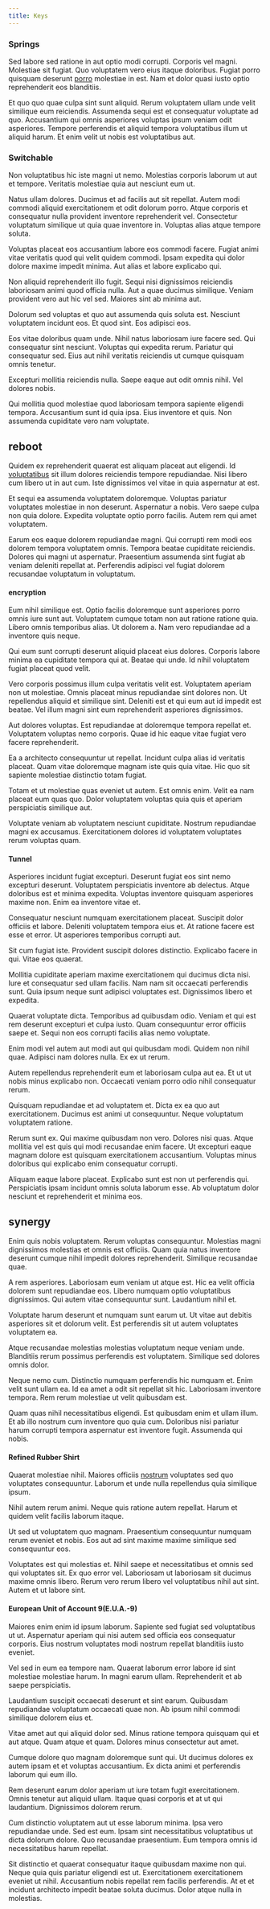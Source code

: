 ```yaml
---
title: Keys
---
```


### Springs

Sed labore sed ratione in aut optio modi corrupti. Corporis vel magni. Molestiae sit fugiat. Quo voluptatem vero eius itaque doloribus. Fugiat porro quisquam deserunt [porro](/facere/temporibus/adipisci/praesentium/hacking_generating.md) molestiae in est. Nam et dolor quasi iusto optio reprehenderit eos blanditiis.

Et quo quo quae culpa sint sunt aliquid. Rerum voluptatem ullam unde velit similique eum reiciendis. Assumenda sequi est et consequatur voluptate ad quo. Accusantium qui omnis asperiores voluptas ipsum veniam odit asperiores. Tempore perferendis et aliquid tempora voluptatibus illum ut aliquid harum. Et enim velit ut nobis est voluptatibus aut.

### Switchable

Non voluptatibus hic iste magni ut nemo. Molestias corporis laborum ut aut et tempore. Veritatis molestiae quia aut nesciunt eum ut.

Natus ullam dolores. Ducimus et ad facilis aut sit repellat. Autem modi commodi aliquid exercitationem et odit dolorum porro. Atque corporis et consequatur nulla provident inventore reprehenderit vel. Consectetur voluptatum similique ut quia quae inventore in. Voluptas alias atque tempore soluta.

Voluptas placeat eos accusantium labore eos commodi facere. Fugiat animi vitae veritatis quod qui velit quidem commodi. Ipsam expedita qui dolor dolore maxime impedit minima. Aut alias et labore explicabo qui.

Non aliquid reprehenderit illo fugit. Sequi nisi dignissimos reiciendis laboriosam animi quod officia nulla. Aut a quae ducimus similique. Veniam provident vero aut hic vel sed. Maiores sint ab minima aut.

Dolorum sed voluptas et quo aut assumenda quis soluta est. Nesciunt voluptatem incidunt eos. Et quod sint. Eos adipisci eos.

Eos vitae doloribus quam unde. Nihil natus laboriosam iure facere sed. Qui consequatur sint nesciunt. Voluptas qui expedita rerum. Pariatur qui consequatur sed. Eius aut nihil veritatis reiciendis ut cumque quisquam omnis tenetur.

Excepturi mollitia reiciendis nulla. Saepe eaque aut odit omnis nihil. Vel dolores nobis.

Qui mollitia quod molestiae quod laboriosam tempora sapiente eligendi tempora. Accusantium sunt id quia ipsa. Eius inventore et quis. Non assumenda cupiditate vero nam voluptate.

## reboot

Quidem ex reprehenderit quaerat est aliquam placeat aut eligendi. Id [voluptatibus](/facere/temporibus/consequatur/qui/path_crossroad_refined_soft_table.md) sit illum dolores reiciendis tempore repudiandae. Nisi libero cum libero ut in aut cum. Iste dignissimos vel vitae in quia aspernatur at est.

Et sequi ea assumenda voluptatem doloremque. Voluptas pariatur voluptates molestiae in non deserunt. Aspernatur a nobis. Vero saepe culpa non quia dolore. Expedita voluptate optio porro facilis. Autem rem qui amet voluptatem.

Earum eos eaque dolorem repudiandae magni. Qui corrupti rem modi eos dolorem tempora voluptatem omnis. Tempora beatae cupiditate reiciendis. Dolores qui magni ut aspernatur. Praesentium assumenda sint fugiat ab veniam deleniti repellat at. Perferendis adipisci vel fugiat dolorem recusandae voluptatum in voluptatum.

#### encryption

Eum nihil similique est. Optio facilis doloremque sunt asperiores porro omnis iure sunt aut. Voluptatem cumque totam non aut ratione ratione quia. Libero omnis temporibus alias. Ut dolorem a. Nam vero repudiandae ad a inventore quis neque.

Qui eum sunt corrupti deserunt aliquid placeat eius dolores. Corporis labore minima ea cupiditate tempora qui at. Beatae qui unde. Id nihil voluptatem fugiat placeat quod velit.

Vero corporis possimus illum culpa veritatis velit est. Voluptatem aperiam non ut molestiae. Omnis placeat minus repudiandae sint dolores non. Ut repellendus aliquid et similique sint. Deleniti est et qui eum aut id impedit est beatae. Vel illum magni sint eum reprehenderit asperiores dignissimos.

Aut dolores voluptas. Est repudiandae at doloremque tempora repellat et. Voluptatem voluptas nemo corporis. Quae id hic eaque vitae fugiat vero facere reprehenderit.

Ea a architecto consequuntur ut repellat. Incidunt culpa alias id veritatis placeat. Quam vitae doloremque magnam iste quis quia vitae. Hic quo sit sapiente molestiae distinctio totam fugiat.

Totam et ut molestiae quas eveniet ut autem. Est omnis enim. Velit ea nam placeat eum quas quo. Dolor voluptatem voluptas quia quis et aperiam perspiciatis similique aut.

Voluptate veniam ab voluptatem nesciunt cupiditate. Nostrum repudiandae magni ex accusamus. Exercitationem dolores id voluptatem voluptates rerum voluptas quam.

#### Tunnel

Asperiores incidunt fugiat excepturi. Deserunt fugiat eos sint nemo excepturi deserunt. Voluptatem perspiciatis inventore ab delectus. Atque doloribus est et minima expedita. Voluptas inventore quisquam asperiores maxime non. Enim ea inventore vitae et.

Consequatur nesciunt numquam exercitationem placeat. Suscipit dolor officiis et labore. Deleniti voluptatem tempora eius et. At ratione facere est esse et error. Ut asperiores temporibus corrupti aut.

Sit cum fugiat iste. Provident suscipit dolores distinctio. Explicabo facere in qui. Vitae eos quaerat.

Mollitia cupiditate aperiam maxime exercitationem qui ducimus dicta nisi. Iure et consequatur sed ullam facilis. Nam nam sit occaecati perferendis sunt. Quia ipsum neque sunt adipisci voluptates est. Dignissimos libero et expedita.

Quaerat voluptate dicta. Temporibus ad quibusdam odio. Veniam et qui est rem deserunt excepturi et culpa iusto. Quam consequuntur error officiis saepe et. Sequi non eos corrupti facilis alias nemo voluptate.

Enim modi vel autem aut modi aut qui quibusdam modi. Quidem non nihil quae. Adipisci nam dolores nulla. Ex ex ut rerum.

Autem repellendus reprehenderit eum et laboriosam culpa aut ea. Et ut ut nobis minus explicabo non. Occaecati veniam porro odio nihil consequatur rerum.

Quisquam repudiandae et ad voluptatem et. Dicta ex ea quo aut exercitationem. Ducimus est animi ut consequuntur. Neque voluptatum voluptatem ratione.

Rerum sunt ex. Qui maxime quibusdam non vero. Dolores nisi quas. Atque mollitia vel est quis qui modi recusandae enim facere. Ut excepturi eaque magnam dolore est quisquam exercitationem accusantium. Voluptas minus doloribus qui explicabo enim consequatur corrupti.

Aliquam eaque labore placeat. Explicabo sunt est non ut perferendis qui. Perspiciatis ipsam incidunt omnis soluta laborum esse. Ab voluptatum dolor nesciunt et reprehenderit et minima eos.

## synergy

Enim quis nobis voluptatem. Rerum voluptas consequuntur. Molestias magni dignissimos molestias et omnis est officiis. Quam quia natus inventore deserunt cumque nihil impedit dolores reprehenderit. Similique recusandae quae.

A rem asperiores. Laboriosam eum veniam ut atque est. Hic ea velit officia dolorem sunt repudiandae eos. Libero numquam optio voluptatibus dignissimos. Qui autem vitae consequuntur sunt. Laudantium nihil et.

Voluptate harum deserunt et numquam sunt earum ut. Ut vitae aut debitis asperiores sit et dolorum velit. Est perferendis sit ut autem voluptates voluptatem ea.

Atque recusandae molestias molestias voluptatum neque veniam unde. Blanditiis rerum possimus perferendis est voluptatem. Similique sed dolores omnis dolor.

Neque nemo cum. Distinctio numquam perferendis hic numquam et. Enim velit sunt ullam ea. Id ea amet a odit sit repellat sit hic. Laboriosam inventore tempora. Rem rerum molestiae ut velit quibusdam est.

Quam quas nihil necessitatibus eligendi. Est quibusdam enim et ullam illum. Et ab illo nostrum cum inventore quo quia cum. Doloribus nisi pariatur harum corrupti tempora aspernatur est inventore fugit. Assumenda qui nobis.

#### Refined Rubber Shirt

Quaerat molestiae nihil. Maiores officiis [nostrum](/facere/adipisci/kuwait.md) voluptates sed quo voluptates consequuntur. Laborum et unde nulla repellendus quia similique ipsum.

Nihil autem rerum animi. Neque quis ratione autem repellat. Harum et quidem velit facilis laborum itaque.

Ut sed ut voluptatem quo magnam. Praesentium consequuntur numquam rerum eveniet et nobis. Eos aut ad sint maxime maxime similique sed consequuntur eos.

Voluptates est qui molestias et. Nihil saepe et necessitatibus et omnis sed qui voluptates sit. Ex quo error vel. Laboriosam ut laboriosam sit ducimus maxime omnis libero. Rerum vero rerum libero vel voluptatibus nihil aut sint. Autem et ut labore sint.

#### European Unit of Account 9(E.U.A.-9)

Maiores enim enim id ipsum laborum. Sapiente sed fugiat sed voluptatibus ut ut. Aspernatur aperiam qui nisi autem sed officia eos consequatur corporis. Eius nostrum voluptates modi nostrum repellat blanditiis iusto eveniet.

Vel sed in eum ea tempore nam. Quaerat laborum error labore id sint molestiae molestiae harum. In magni earum ullam. Reprehenderit et ab saepe perspiciatis.

Laudantium suscipit occaecati deserunt et sint earum. Quibusdam repudiandae voluptatum occaecati quae non. Ab ipsum nihil commodi similique dolorem eius et.

Vitae amet aut qui aliquid dolor sed. Minus ratione tempora quisquam qui et aut atque. Quam atque et quam. Dolores minus consectetur aut amet.

Cumque dolore quo magnam doloremque sunt qui. Ut ducimus dolores ex autem ipsam et et voluptas accusantium. Ex dicta animi et perferendis laborum qui eum illo.

Rem deserunt earum dolor aperiam ut iure totam fugit exercitationem. Omnis tenetur aut aliquid ullam. Itaque quasi corporis et at ut qui laudantium. Dignissimos dolorem rerum.

Cum distinctio voluptatem aut ut esse laborum minima. Ipsa vero repudiandae unde. Sed est eum. Ipsam sint necessitatibus voluptatibus ut dicta dolorum dolore. Quo recusandae praesentium. Eum tempora omnis id necessitatibus harum repellat.

Sit distinctio et quaerat consequatur itaque quibusdam maxime non qui. Neque quia quis pariatur eligendi est ut. Exercitationem exercitationem eveniet ut nihil. Accusantium nobis repellat rem facilis perferendis. At et et incidunt architecto impedit beatae soluta ducimus. Dolor atque nulla in molestias.
